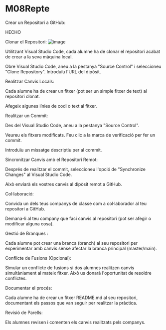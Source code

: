 # M08Repte

Crear un Repositori a GitHub:

HECHO

Clonar el Repositori:
![image](https://github.com/IvanPolitecnics/M08Repte/assets/100274553/552301a8-619d-4930-b082-8f26227954aa)


Utilitzant Visual Studio Code, cada alumne ha de clonar el repositori acabat de crear a la seva màquina local.

Obre Visual Studio Code, aneu a la pestanya "Source Control" i seleccioneu "Clone Repository". Introduïu l'URL del dipòsit.



Realitzar Canvis Locals:

Cada alumne ha de crear un fitxer (pot ser un simple fitxer de text) al repositori clonat.

Afegeix algunes línies de codi o text al fitxer.



Realitzar un Commit:

Des del Visual Studio Code, aneu a la pestanya "Source Control".

Veureu els fitxers modificats. Feu clic a la marca de verificació per fer un commit.

Introduïu un missatge descriptiu per al commit.


Sincronitzar Canvis amb el Repositori Remot:

Després de realitzar el commit, seleccioneu l'opció de "Synchronize Changes" al Visual Studio Code.

Això enviarà els vostres canvis al dipòsit remot a GitHub.


Col·laboració:

Convida un dels teus companys de classe com a col·laborador al teu repositori a GitHub.

Demana-li al teu company que faci canvis al repositori (pot ser afegir o modificar alguna cosa).


Gestió de Branques :

Cada alumne pot crear una branca (branch) al seu repositori per experimentar amb canvis sense afectar la branca principal (master/main).


Conflicte de Fusions (Opcional):

Simular un conflicte de fusions si dos alumnes realitzen canvis simultàniament al mateix fitxer. Això us donarà l'oportunitat de resoldre conflictes.


Documentar el procés:

Cada alumne ha de crear un fitxer README.md al seu repositori, documentant els passos que van seguir per realitzar la pràctica.


Revisió de Parells:

Els alumnes revisen i comenten els canvis realitzats pels companys.
